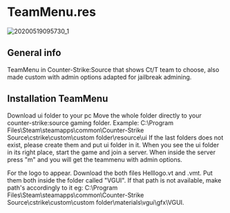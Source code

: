 # TeamMenu.res

![20200519095730_1](https://user-images.githubusercontent.com/10328699/82300545-4aba2700-99b7-11ea-817b-d97eb140e66a.jpg)





## General info

TeamMenu in Counter-Strike:Source that shows Ct/T team to choose, also made custom with admin options adapted for jailbreak admining.

## Installation TeamMenu

Download ui folder to your pc
Move the whole folder directly to your counter-strike:source gaming folder.
Example: C:\Program Files\Steam\steamapps\common\Counter-Strike Source\cstrike\custom\custom folder\resource\ui
If the last folders does not exist, please create them and put ui folder in it.
When you see the ui folder in its right place, start the game and join a server.
When inside the server press "m" and you will get the teammenu with admin options.

For the logo to appear. Download the both files Helllogo.vt and .vmt. Put them both inside the folder called "VGUI". If that path is not available, make path's accordingly to it eg: C:\Program Files\Steam\steamapps\common\Counter-Strike Source\cstrike\custom\custom folder\materials\vgui\gfx\VGUI.





